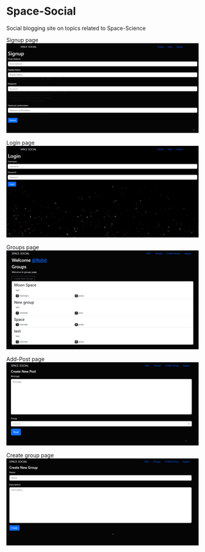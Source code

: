 # Space-Social

Social blogging site on topics related to Space-Science

Signup page
![signup](signup.png)

Login page
![Alt text](login.png)

Groups page
![Groups page](groups.png)

Add-Post page
![Add-Post](add-post.png)

Create group page
![Create group](create-group.png)